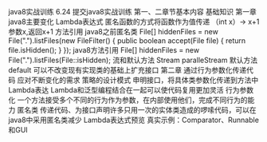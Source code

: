 java8实战训练
6.24 提交java8实战训练 第一、二章节基本内容
	基础知识
		第一章 java8主要变化
			Lambda表达式
				匿名函数的方式将函数作为值传递  （int x）-> x+1  参数x,返回x+1
			方法引用
				java8之前匿名类
                  File[] hiddenFiles = new File(".").listFiles(new FileFilter() {
                        public boolean accept(File file) {
                        return file.isHidden();
                        }
                  });
				java8方法引用
                  File[] hiddenFiles = new File(".").listFiles(File::isHidden);
			流和默认方法
				Stream
				paralleStream
				默认方法 default
					可以不改变现有实现类的基础上扩充接口
		第二章 通过行为参数化传递代码
			应对不断变化的需求
				策略的设计模式
					申明接口，将具体类参数化传递到方法中
				Lambda表达
					Lambda和泛型编程结合在一起可以使代码复用更加灵活
			行为参数化
				一个方法接受多个不同的行为作为参数，在内部使用他们，完成不同行为的能力
			匿名类
				传递代码、为接口声明许多只用一次的实体类造成的啰嗦代码，可以在java8中采用匿名类减少
			Lambda表达式预览
			真实示例：Comparator、Runnable和GUI
